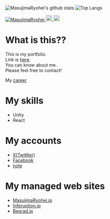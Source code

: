 ![MasujimaRyohei's github stats](https://github-readme-stats.vercel.app/api?username=MasujimaRyohei&count_private=true&show_icons=true&theme=radical)
![Top Langs](https://github-readme-stats.vercel.app/api/top-langs/?username=MasujimaRyohei&theme=radical)

<p align="left"> 
  <a href="https://github.com/MasujimaRyohei/MasujimaRyohei/">
    <img src="https://komarev.com/ghpvc/?username=MasujimaRyohei" alt="MasujimaRyohei" />
  </a>
  <a href="http://twitter.com/MasujimaRyohei">
    <img height="20" src="https://img.shields.io/twitter/follow/MasujimaRyohei?label=Twitter&logo=twitter&style=flat" />
  </a>
  <a href="https://github.com/MasujimaRyohei">
    <img height="20" src="https://img.shields.io/github/followers/MasujimaRyohei?label=follow&logo=github&style=flat" />
  </a>
</p>

# What is this??
This is my portfolio.<br/>
Link is [here](http://MasujimaRyohei.jp).<br/>
You can know about me.<br/>
Please feel free to contact!

My [career](https://github.com/MasujimaRyohei/Career/blob/main/MarkdownData.md)

# My skills

* Unity
* React

# My accounts
* [X(Twittter)](https://twitter.com/MasujimaRyohei)
* [Facebook](https://www.facebook.com/MasujimaRyohei)
* [note](https://note.com/masujimaryohei)

# My managed web sites
* [MasujimaRyohei.jp](https://MasujimaRyohei.jp)
* [Inferuption.jp](https://Inferuption.jp)
* [Begrad.jp](https://Begrad.jp)
